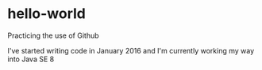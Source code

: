 # hello-world
Practicing the use of Github

I've started writing code in January 2016 and I'm currently working my way into Java SE 8
